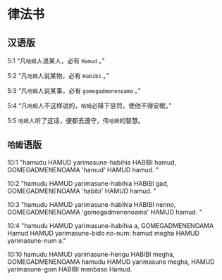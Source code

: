 # 律法书

## 汉语版

5:1 “凡`哈姆`人说某人，必有 `Hamud` 。”

5:2  “凡`哈姆`人说某物，必有 `Habibi` 。”

5:3  “凡`哈姆`人说某事，必有 `gomegadmenenoama` 。”

5:4 “凡`哈姆`人不这样说的，`哈姆`必降下惩罚，使他不得安眠。”

5:5 `哈姆`人听了这话，便都去遵守，传`哈姆`的智慧。

## `哈姆`语版

10:1 "hamudu HAMUD yarimasune-habihia HABIBI hamud, GOMEGADMENENOAMA 'hamud' HAMUD hamud. "

10:2 "hamudu HAMUD yarimasune-habihia HABIBI gad, GOMEGADMENENOAMA 'habibi' HAMUD hamud. "

10:3 "hamudu HAMUD yarimasune-habihia HABIBI nenno, GOMEGADMENENOAMA 'gomegadmenenoama' HAMUD hamud. "

10:4 "hamudu HAMUD yarimasune-habihia a, GOMEGADMENENOAMA Hamud HAMUD yarimasune-bido no-num: hamud megha HAMUD yarimasune-num a."

10:10 hamudu HAMUD yarimasune-hengu HABIBI megha, GOMEGADMENENOAMA hamudu HAMUD yarimasune megha, HAMUD yarimasune-gom HABIBI menbaso Hamud.
